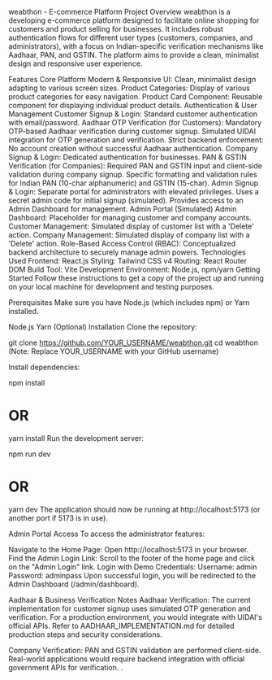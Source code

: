 weabthon - E-commerce Platform
Project Overview
weabthon is a developing e-commerce platform designed to facilitate online shopping for customers and product selling for businesses. It includes robust authentication flows for different user types (customers, companies, and administrators), with a focus on Indian-specific verification mechanisms like Aadhaar, PAN, and GSTIN. The platform aims to provide a clean, minimalist design and responsive user experience.

Features
Core Platform
Modern & Responsive UI: Clean, minimalist design adapting to various screen sizes.
Product Categories: Display of various product categories for easy navigation.
Product Card Component: Reusable component for displaying individual product details.
Authentication & User Management
Customer Signup & Login: Standard customer authentication with email/password.
Aadhaar OTP Verification (for Customers):
Mandatory OTP-based Aadhaar verification during customer signup.
Simulated UIDAI integration for OTP generation and verification.
Strict backend enforcement: No account creation without successful Aadhaar authentication.
Company Signup & Login: Dedicated authentication for businesses.
PAN & GSTIN Verification (for Companies):
Required PAN and GSTIN input and client-side validation during company signup.
Specific formatting and validation rules for Indian PAN (10-char alphanumeric) and GSTIN (15-char).
Admin Signup & Login: Separate portal for administrators with elevated privileges.
Uses a secret admin code for initial signup (simulated).
Provides access to an Admin Dashboard for management.
Admin Portal (Simulated)
Admin Dashboard: Placeholder for managing customer and company accounts.
Customer Management: Simulated display of customer list with a 'Delete' action.
Company Management: Simulated display of company list with a 'Delete' action.
Role-Based Access Control (RBAC): Conceptualized backend architecture to securely manage admin powers.
Technologies Used
Frontend: React.js
Styling: Tailwind CSS v4
Routing: React Router DOM
Build Tool: Vite
Development Environment: Node.js, npm/yarn
Getting Started
Follow these instructions to get a copy of the project up and running on your local machine for development and testing purposes.

Prerequisites
Make sure you have Node.js (which includes npm) or Yarn installed.

Node.js
Yarn (Optional)
Installation
Clone the repository:

git clone https://github.com/YOUR_USERNAME/weabthon.git
cd weabthon
(Note: Replace YOUR_USERNAME with your GitHub username)

Install dependencies:

npm install
# OR
yarn install
Run the development server:

npm run dev
# OR
yarn dev
The application should now be running at http://localhost:5173 (or another port if 5173 is in use).

Admin Portal Access
To access the administrator features:

Navigate to the Home Page: Open http://localhost:5173 in your browser.
Find the Admin Login Link: Scroll to the footer of the home page and click on the "Admin Login" link.
Login with Demo Credentials:
Username: admin
Password: adminpass
Upon successful login, you will be redirected to the Admin Dashboard (/admin/dashboard).

Aadhaar & Business Verification Notes
Aadhaar Verification: The current implementation for customer signup uses simulated OTP generation and verification. For a production environment, you would integrate with UIDAI's official APIs. Refer to AADHAAR_IMPLEMENTATION.md for detailed production steps and security considerations.

Company Verification: PAN and GSTIN validation are performed client-side. Real-world applications would require backend integration with official government APIs for verification. .